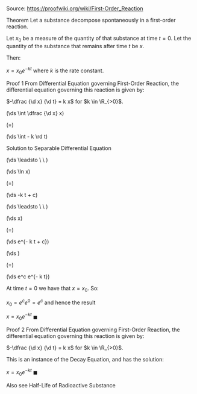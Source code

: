 # 

Source: https://proofwiki.org/wiki/First-Order_Reaction



Theorem
Let a substance decompose spontaneously in a first-order reaction.

Let $x_0$ be a measure of the quantity of that substance at time $t = 0$.
Let the quantity of the substance that remains after time $t$ be $x$.

Then:

$x = x_0 e^{-k t}$
where $k$ is the rate constant.


Proof 1
From Differential Equation governing First-Order Reaction, the differential equation governing this reaction is given by:

$-\dfrac {\d x} {\d t} = k x$
for $k \in \R_{>0}$.














\(\ds \int \dfrac {\d x} x\)

\(=\)







\(\ds \int - k \rd t\)





Solution to Separable Differential Equation








\(\ds \leadsto \ \ \)





\(\ds \ln x\)

\(=\)







\(\ds -k t + c\)














\(\ds \leadsto \ \ \)





\(\ds x\)

\(=\)







\(\ds e^{- k t + c}\)




















\(\ds \)

\(=\)







\(\ds e^c e^{- k t}\)









At time $t = 0$ we have that $x = x_0$.
So:

$x_0 = e^c e^0 = e^c$
and hence the result

$x = x_0 e^{-k t}$
$\blacksquare$


Proof 2
From Differential Equation governing First-Order Reaction, the differential equation governing this reaction is given by:

$-\dfrac {\d x} {\d t} = k x$
for $k \in \R_{>0}$.

This is an instance of the Decay Equation, and has the solution:

$x = x_0 e^{-k t}$
$\blacksquare$


Also see
Half-Life of Radioactive Substance




